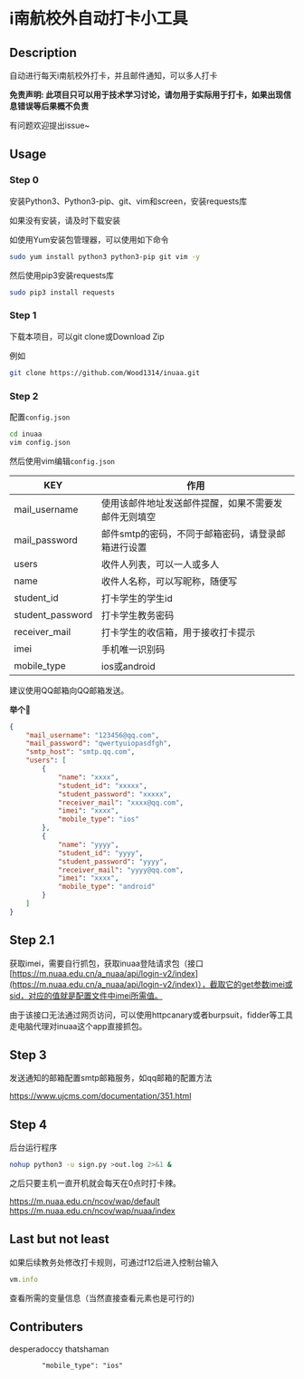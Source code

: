 # i南航校外自动打卡小工具

## Description

自动进行每天i南航校外打卡，并且邮件通知，可以多人打卡

**免责声明: 此项目只可以用于技术学习讨论，请勿用于实际用于打卡，如果出现信息错误等后果概不负责**

有问题欢迎提出issue~


## Usage

### Step 0

安装Python3、Python3-pip、git、vim和screen，安装requests库

如果没有安装，请及时下载安装

如使用Yum安装包管理器，可以使用如下命令
``` sh
sudo yum install python3 python3-pip git vim -y
```
然后使用pip3安装requests库
``` sh
sudo pip3 install requests
```

### Step 1

下载本项目，可以git clone或Download Zip

例如
``` sh
git clone https://github.com/Wood1314/inuaa.git
```

### Step 2

配置`config.json`

``` sh
cd inuaa
vim config.json
```

然后使用vim编辑`config.json`

|  KEY   | 作用  |
|  ----  | ----  |
| mail_username  | 使用该邮件地址发送邮件提醒，如果不需要发邮件无则填空 |
| mail_password  | 邮件smtp的密码，不同于邮箱密码，请登录邮箱进行设置 |
|  users  |  收件人列表，可以一人或多人  |
|  name  |  收件人名称，可以写昵称，随便写  |
|  student_id  |  打卡学生的学生id  |
|  student_password  | 打卡学生教务密码  |
|  receiver_mail  | 打卡学生的收信箱，用于接收打卡提示  |
|	 imei | 手机唯一识别码 |
|  mobile_type | ios或android |

建议使用QQ邮箱向QQ邮箱发送。

**举个🌰**

``` json
{
    "mail_username": "123456@qq.com",
    "mail_password": "qwertyuiopasdfgh",
    "smtp_host": "smtp.qq.com",
    "users": [
        {
            "name": "xxxx",
            "student_id": "xxxxx",
            "student_password": "xxxxx",
            "receiver_mail": "xxxx@qq.com",
          	"imei": "xxxx",
            "mobile_type": "ios"
        },
        {
            "name": "yyyy",
            "student_id": "yyyy",
            "student_password": "yyyy",
            "receiver_mail": "yyyy@qq.com",
          	"imei": "xxxx",
            "mobile_type": "android"
        }
    ]
}
```

## Step 2.1

获取imei，需要自行抓包，获取inuaa登陆请求包（接口[https://m.nuaa.edu.cn/a_nuaa/api/login-v2/index](https://m.nuaa.edu.cn/a_nuaa/api/login-v2/index)），截取它的get参数imei或sid，对应的值就是配置文件中imei所需值。

由于该接口无法通过网页访问，可以使用httpcanary或者burpsuit，fidder等工具走电脑代理对inuaa这个app直接抓包。

## Step 3

发送通知的邮箱配置smtp邮箱服务，如qq邮箱的配置方法

https://www.ujcms.com/documentation/351.html

## Step 4

后台运行程序

``` bash
nohup python3 -u sign.py >out.log 2>&1 &
```

之后只要主机一直开机就会每天在0点时打卡辣。

https://m.nuaa.edu.cn/ncov/wap/default
https://m.nuaa.edu.cn/ncov/wap/nuaa/index

## Last but not least

如果后续教务处修改打卡规则，可通过f12后进入控制台输入

```javascript
vm.info
```

查看所需的变量信息（当然直接查看元素也是可行的)
## Contributers
desperadoccy 
thatshaman

            "mobile_type": "ios"
